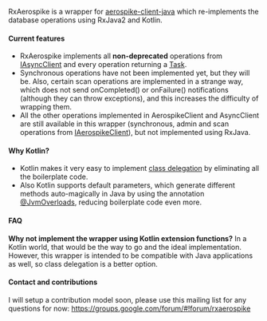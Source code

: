 RxAerospike is a wrapper for [aerospike-client-java](https://github.com/aerospike/aerospike-client-java) which re-implements the database operations using RxJava2 and Kotlin.

#### Current features

* RxAerospike implements all **non-deprecated** operations from [IAsyncClient](https://github.com/aerospike/aerospike-client-java/blob/master/client/src/com/aerospike/client/async/IAsyncClient.java) and every operation returning a [Task](https://github.com/aerospike/aerospike-client-java/blob/master/client/src/com/aerospike/client/task/Task.java). 
* Synchronous operations have not been implemented yet, but they will be. Also, certain scan operations are implemented in a strange way, which does not send onCompleted() or onFailure() notifications (although they can throw exceptions), and this increases the difficulty of wrapping them.
* All the other operations implemented in AerospikeClient and AsyncClient are still available in this wrapper (synchronous, admin and scan operations from [IAerospikeClient](https://github.com/aerospike/aerospike-client-java/blob/master/client/src/com/aerospike/client/IAerospikeClient.java)), but not implemented using RxJava.

#### Why Kotlin?

* Kotlin makes it very easy to implement [class delegation](https://kotlinlang.org/docs/reference/delegation.html) by eliminating all the boilerplate code.
* Also Kotlin supports default parameters, which generate different methods auto-magically in Java by using the annotation [@JvmOverloads](https://kotlinlang.org/api/latest/jvm/stdlib/kotlin.jvm/-jvm-overloads/), reducing boilerplate code even more.
#### FAQ
**Why not implement the wrapper using Kotlin extension functions?**
In a Kotlin world, that would be the way to go and the ideal implementation. However, this wrapper is intended to be compatible with Java applications as well, so class delegation is a better option.

#### Contact and contributions

I will setup a contribution model soon, please use this mailing list for any questions for now: https://groups.google.com/forum/#!forum/rxaerospike

